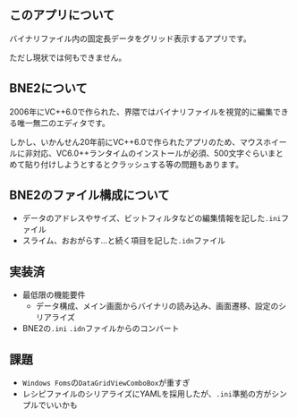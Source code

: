 ## このアプリについて
バイナリファイル内の固定長データをグリッド表示するアプリです。

ただし現状では何もできません。

## BNE2について
2006年にVC++6.0で作られた、界隈ではバイナリファイルを視覚的に編集できる唯一無二のエディタです。

しかし、いかんせん20年前にVC++6.0で作られたアプリのため、マウスホイールに非対応、VC6.0++ランタイムのインストールが必須、500文字ぐらいまとめて貼り付けしようとするとクラッシュする等の問題もあります。

## BNE2のファイル構成について
+ データのアドレスやサイズ、ビットフィルタなどの編集情報を記した`.ini`ファイル
+ スライム、おおがらす...と続く項目を記した`.idn`ファイル

## 実装済
+ 最低限の機能要件
  + データ構成、メイン画面からバイナリの読み込み、画面遷移、設定のシリアライズ
+ BNE2の`.ini` `.idn`ファイルからのコンバート

## 課題
+ `Windows Foms`の`DataGridViewComboBox`が重すぎ
+ レシピファイルのシリアライズにYAMLを採用したが、`.ini`準拠の方がシンプルでいいかも
